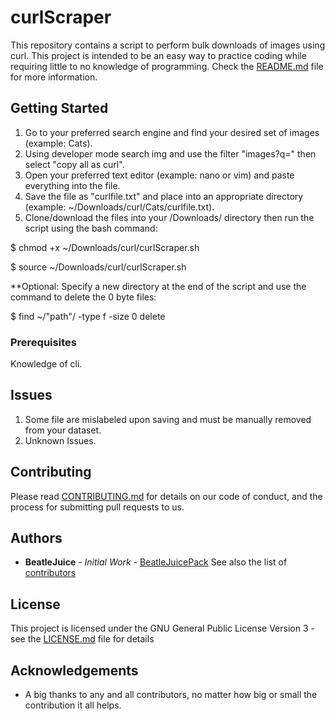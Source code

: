 # curlScraper

This repository contains a script to perform bulk downloads of images using curl.
This project is intended to be an easy way to practice coding while requiring little to no knowledge of programming.
Check the [README.md](README.md) file for more information.

## Getting Started

1. Go to your preferred search engine and find your desired set of images (example: Cats).  
2. Using developer mode search img and use the filter "images?q=" then select "copy all as curl".
3. Open your preferred text editor (example: nano or vim) and paste everything into the file.
4. Save the file as "curlfile.txt" and place into an appropriate directory (example: ~/Downloads/curl/Cats/curlfile.txt).
5. Clone/download the files into your /Downloads/ directory then run the script using the bash command:

$ chmod +x ~/Downloads/curl/curlScraper.sh

$ source ~/Downloads/curl/curlScraper.sh

**Optional: Specify a new directory at the end of the script and use the command to delete the 0 byte files:

$ find ~/"path"/ -type f -size 0 delete

### Prerequisites

Knowledge of cli.

## Issues

1. Some file are mislabeled upon saving and must be manually removed from your dataset.
2. Unknown Issues.

## Contributing

Please read [CONTRIBUTING.md](https://gist.github.com/BeatleJuicePack/47204bcc706e0e0c9e11d80e267f3d29) for details on our
code of conduct, and the process for submitting pull requests to us.

## Authors

* **BeatleJuice** - *Initial Work* - [BeatleJuicePack](https://github.com/BeatleJuicePack)
See also the list of [contributors](https://github.com/BeatleJuicePack/Bash/blob/master/rpmQuickInstall/CONTRIBUTORS.md)

## License

This project is licensed under the GNU General Public License Version 3 - see the [LICENSE.md](LICENSE.md) file for details

## Acknowledgements

* A big thanks to any and all contributors, no matter how big or small the contribution it all helps.
